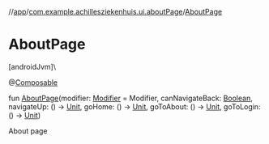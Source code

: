 //[app](../../index.md)/[com.example.achillesziekenhuis.ui.aboutPage](index.md)/[AboutPage](-about-page.md)

# AboutPage

[androidJvm]\

@[Composable](https://developer.android.com/reference/kotlin/androidx/compose/runtime/Composable.html)

fun [AboutPage](-about-page.md)(modifier: [Modifier](https://developer.android.com/reference/kotlin/androidx/compose/ui/Modifier.html) = Modifier, canNavigateBack: [Boolean](https://kotlinlang.org/api/latest/jvm/stdlib/kotlin/-boolean/index.html), navigateUp: () -&gt; [Unit](https://kotlinlang.org/api/latest/jvm/stdlib/kotlin/-unit/index.html), goHome: () -&gt; [Unit](https://kotlinlang.org/api/latest/jvm/stdlib/kotlin/-unit/index.html), goToAbout: () -&gt; [Unit](https://kotlinlang.org/api/latest/jvm/stdlib/kotlin/-unit/index.html), goToLogin: () -&gt; [Unit](https://kotlinlang.org/api/latest/jvm/stdlib/kotlin/-unit/index.html))

About page
